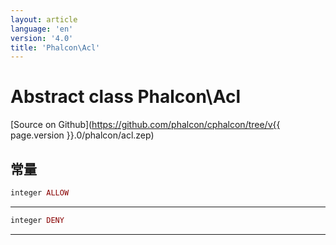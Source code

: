 ```yaml
---
layout: article
language: 'en'
version: '4.0'
title: 'Phalcon\Acl'
---
```

# Abstract class **Phalcon\Acl**

[Source on Github](https://github.com/phalcon/cphalcon/tree/v{{ page.version }}.0/phalcon/acl.zep)

## 常量

```php
integer ALLOW
```

* * *

```php
integer DENY
```

* * *